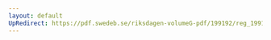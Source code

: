 ```yaml
---
layout: default
UpRedirect: https://pdf.swedeb.se/riksdagen-volumeG-pdf/199192/reg_199192/reg_199192_0508.pdf
---
```

